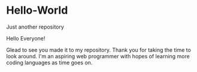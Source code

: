 # Hello-World
Just another repository


Hello Everyone!

Glead to see you made it to my repository. Thank you for taking the time to look around. I'm an aspiring web programmer with hopes of learning more coding languages as time goes on. 
